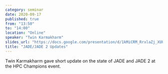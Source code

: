 ```yaml
---
category: seminar
date: 2020-09-17
published: true
from: "13:50"
to: "14:00"
location: "Online"
speaker: "Twin Karmakharm"
slides_url: "https://docs.google.com/presentation/d/1kMiCRM_RrxlaZj_XUU3Ro5k5svY4pq8HrilHj9ck39w/edit?usp=sharing"
title: "JADE/JADE 2 Updates"
---
```


Twin Karmakharm gave short update on the state of JADE and JADE 2 at the HPC Champions event.
